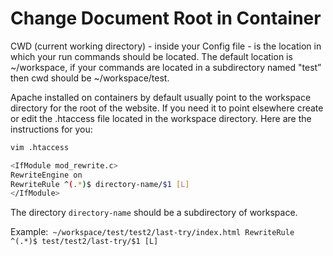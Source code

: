 # Change Document Root in Container

CWD (current working directory) - inside your Config file - is the location in which your run commands should be located. The default location is ~/workspace, if your commands are located in a subdirectory named "test” then cwd should be ~/workspace/test.

Apache installed on containers by default usually point to the workspace directory for the root of the website. If you need it to point elsewhere create or edit the .htaccess file located in the workspace directory.
Here are the instructions for you:

```sh
vim .htaccess
```

```sh
<IfModule mod_rewrite.c>
RewriteEngine on
RewriteRule ^(.*)$ directory-name/$1 [L]
</IfModule>
```

The directory <code>directory-name</code> should be a subdirectory of workspace.

Example:<code> ~/workspace/test/test2/last-try/index.html RewriteRule ^(.\*)$ test/test2/last-try/$1 [L]</code>
